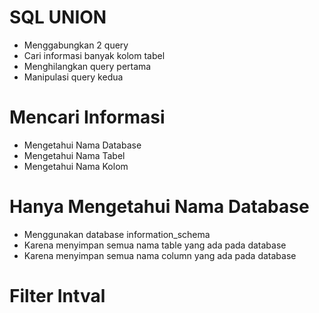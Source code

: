 # SQL UNION

- Menggabungkan 2 query
- Cari informasi banyak kolom tabel
- Menghilangkan query pertama
- Manipulasi query kedua

# Mencari Informasi

- Mengetahui Nama Database
- Mengetahui Nama Tabel
- Mengetahui Nama Kolom

# Hanya Mengetahui Nama Database

- Menggunakan database information_schema
- Karena menyimpan semua nama table yang ada pada database
- Karena menyimpan semua nama column yang ada pada database

# Filter Intval
